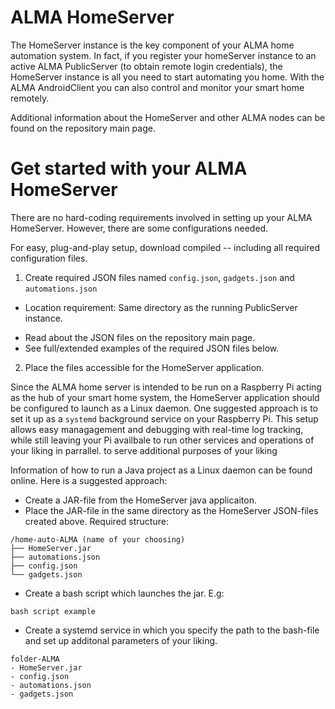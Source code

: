 
# ALMA HomeServer
The HomeServer instance is the key component of your ALMA home automation system. In fact, if you register your homeServer instance to an active ALMA PublicServer (to obtain remote login credentials), the HomeServer instance is all you need to start automating you home. With the ALMA AndroidClient you can also control and monitor your smart home remotely.

Additional information about the HomeServer and other ALMA nodes can be found on the repository main page.

# Get started with your ALMA HomeServer
There are no hard-coding requirements involved in setting up your ALMA HomeServer. However, there are some configurations needed.

For easy, plug-and-play setup, download compiled -- including all required configuration files.

1. Create required JSON files named `config.json`, `gadgets.json` and `automations.json`
  * Location requirement: Same directory as the running PublicServer instance.
  - Read about the JSON files on the repository main page.
  - See full/extended examples of the required JSON files below.
2. Place the files accessible for the HomeServer application.

Since the ALMA home server is intended to be run on a Raspberry Pi acting as the hub of your smart home system, the HomeServer application should be configured to launch as a Linux daemon. One suggested approach is to set it up as a `systemd` background service on your Raspberry Pi. This setup allows easy managagement and debugging with real-time log tracking, while still leaving your Pi availbale to run other services and operations of your liking in parrallel.  to serve additional purposes of your liking

Information of how to run a Java project as a Linux daemon can be found online. Here is a suggested approach:
- Create a JAR-file from the HomeServer java applicaiton.
- Place the JAR-file in the same directory as the HomeServer JSON-files created above. Required structure:
```
/home-auto-ALMA (name of your choosing)
├── HomeServer.jar
├── automations.json
├── config.json
└── gadgets.json

```
- Create a bash script which launches the jar. E.g:
```
bash script example
```
- Create a systemd service in which you specify the path to the bash-file and set up additonal parameters of your liking.

```
folder-ALMA
- HomeServer.jar
- config.json
- automations.json
- gadgets.json
```
